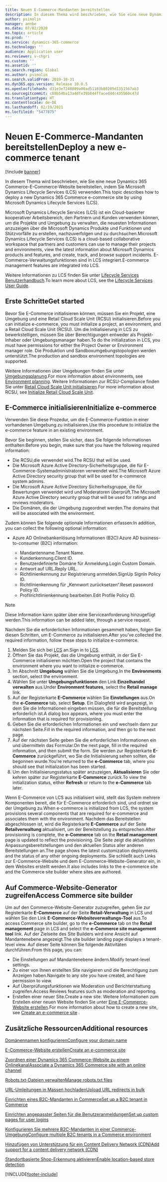 ```yaml
---
title: Neuen E-Commerce-Mandanten bereitstellen
description: In diesem Thema wird beschrieben, wie Sie eine neue Dynamics 365 Commerce-E-Commerce-Website bereitstellen, indem Sie Microsoft Dynamics Lifecycle Services (LCS) verwenden.
author: psimolin
manager: annbe
ms.date: 07/02/2020
ms.topic: article
ms.prod: ''
ms.service: dynamics-365-commerce
ms.technology: ''
audience: Application user
ms.reviewer: v-chgri
ms.custom: ''
ms.assetid: ''
ms.search.region: Global
ms.author: psimolin
ms.search.validFrom: 2019-10-31
ms.dyn365.ops.version: Release 10.0.5
ms.openlocfilehash: d31e3e7248809a00ad51183b80205d1351567ab3
ms.sourcegitcommit: c88b54ba13a4dfe39b844ffaced4dc435560c47d
ms.translationtype: HT
ms.contentlocale: de-DE
ms.lasthandoff: 02/19/2021
ms.locfileid: "5477875"
---
```

# <a name="deploy-a-new-e-commerce-tenant"></a><span data-ttu-id="fabe3-103">Neuen E-Commerce-Mandanten bereitstellen</span><span class="sxs-lookup"><span data-stu-id="fabe3-103">Deploy a new e-commerce tenant</span></span>

[!include [banner](includes/banner.md)]

<span data-ttu-id="fabe3-104">In diesem Thema wird beschrieben, wie Sie eine neue Dynamics 365 Commerce-E-Commerce-Website bereitstellen, indem Sie Microsoft Dynamics Lifecycle Services (LCS) verwenden.</span><span class="sxs-lookup"><span data-stu-id="fabe3-104">This topic describes how to deploy a new Dynamics 365 Commerce e-commerce site by using Microsoft Dynamics Lifecycle Services (LCS).</span></span>

<span data-ttu-id="fabe3-105">Microsoft Dynamics Lifecycle Services (LCS) ist ein Cloud-basierter kooperativer Arbeitsbereich, den Partnern und Kunden verwenden können, um die Projekte und Umgebung zu verwalten, die neuesten Informationen anzuzeigen über die Microsoft Dynamics Produkte und Funktionen und Stützvorfälle zu erstellen, nachzuverfolgen und zu durchsuchen.</span><span class="sxs-lookup"><span data-stu-id="fabe3-105">Microsoft Dynamics Lifecycle Services (LCS) is a cloud-based collaborative workspace that partners and customers can use to manage their projects and environments, view the latest information about Microsoft Dynamics products and features, and create, track, and browse support incidents.</span></span> <span data-ttu-id="fabe3-106">E-Commerce-Verwaltungsfunktionen sind in LCS integriert.</span><span class="sxs-lookup"><span data-stu-id="fabe3-106">E-commerce management features are integrated into LCS.</span></span>

<span data-ttu-id="fabe3-107">Weitere Informationen zu LCS finden Sie unter [Lifecycle Services Benutzerhandbuch](https://docs.microsoft.com/dynamics365/unified-operations/dev-itpro/lifecycle-services/lcs-user-guide).</span><span class="sxs-lookup"><span data-stu-id="fabe3-107">To learn more about LCS, see the [Lifecycle Services User Guide](https://docs.microsoft.com/dynamics365/unified-operations/dev-itpro/lifecycle-services/lcs-user-guide).</span></span>
    
## <a name="get-started"></a><span data-ttu-id="fabe3-108">Erste Schritte</span><span class="sxs-lookup"><span data-stu-id="fabe3-108">Get started</span></span>

<span data-ttu-id="fabe3-109">Bevor Sie E-Commerce initialisieren können, müssen Sie ein Projekt, eine Umgebung und eine Retail Cloud Scale Unit (RCSU) initialisieren.</span><span class="sxs-lookup"><span data-stu-id="fabe3-109">Before you can initialize e-commerce, you must initialize a project, an environment, and a Retail Cloud Scale Unit (RCSU).</span></span> <span data-ttu-id="fabe3-110">Um die Initialisierung in LCS zu bewerkstelligen, müssen Sie über Berechtigungen entweder als Projekt-Inhaber oder Umgebungsmanager haben.</span><span class="sxs-lookup"><span data-stu-id="fabe3-110">To do the initialization in LCS, you must have permissions for either the Project Owner or Environment manager role.</span></span> <span data-ttu-id="fabe3-111">Die Produktion und Sandboxumgebungstopologien werden unterstützt.</span><span class="sxs-lookup"><span data-stu-id="fabe3-111">The production and sandbox environment topologies are supported.</span></span>

<span data-ttu-id="fabe3-112">Weitere Informationen über Umgebungen finden Sie unter [Umgebungsplanung](https://docs.microsoft.com/dynamics365/unified-operations/fin-and-ops/imp-lifecycle/environment-planning).</span><span class="sxs-lookup"><span data-stu-id="fabe3-112">For more information about environments, see [Environment planning](https://docs.microsoft.com/dynamics365/unified-operations/fin-and-ops/imp-lifecycle/environment-planning).</span></span> <span data-ttu-id="fabe3-113">Weitere Informationen zur RCSU-Compliance finden Sie unter [Retail Cloud Scale Unit initialisieren](https://docs.microsoft.com/dynamics365/unified-operations/dev-itpro/deployment/initialize-retail-channels).</span><span class="sxs-lookup"><span data-stu-id="fabe3-113">For more information about RCSU, see [Initialize Retail Cloud Scale Unit](https://docs.microsoft.com/dynamics365/unified-operations/dev-itpro/deployment/initialize-retail-channels).</span></span>

## <a name="initialize-e-commerce"></a><span data-ttu-id="fabe3-114">E-Commerce initialisieren</span><span class="sxs-lookup"><span data-stu-id="fabe3-114">Initialize e-commerce</span></span>

<span data-ttu-id="fabe3-115">Verwenden Sie diese Prozedur, um die E-Commerce-Funktion in einer vorhandenen Umgebung zu initialisieren.</span><span class="sxs-lookup"><span data-stu-id="fabe3-115">Use this procedure to initialize the e-commerce feature in an existing environment.</span></span>

<span data-ttu-id="fabe3-116">Bevor Sie beginnen, stellen Sie sicher, dass Sie folgende Informationen enthalten:</span><span class="sxs-lookup"><span data-stu-id="fabe3-116">Before you begin, make sure that you have the following required information:</span></span>

- <span data-ttu-id="fabe3-117">Die RCSU,die verwendet wird.</span><span class="sxs-lookup"><span data-stu-id="fabe3-117">The RCSU that will be used.</span></span>
- <span data-ttu-id="fabe3-118">Die Microsoft Azure Active Directory-Sicherheitsgruppe, die für E-Commerce-Systemadministratoren verwendet wird.</span><span class="sxs-lookup"><span data-stu-id="fabe3-118">The Microsoft Azure Active Directory security group that will be used for e-commerce system admins.</span></span>
- <span data-ttu-id="fabe3-119">Die Microsoft Azure Active Directory Sicherheitsgruppe, die für Bewertungen verwendet wird und Moderatoren überprüft.</span><span class="sxs-lookup"><span data-stu-id="fabe3-119">The Microsoft Azure Active Directory security group that will be used for ratings and reviews moderators.</span></span>
- <span data-ttu-id="fabe3-120">Die Domänen, die der Umgebung zugeordnet werden.</span><span class="sxs-lookup"><span data-stu-id="fabe3-120">The domains that will be associated with the environment.</span></span>

<span data-ttu-id="fabe3-121">Zudem können Sie folgende optionale Informationen erfassen:</span><span class="sxs-lookup"><span data-stu-id="fabe3-121">In addition, you can collect the following optional information:</span></span>

- <span data-ttu-id="fabe3-122">Azure AD Onlinebankenlösung Informationen (B2C):</span><span class="sxs-lookup"><span data-stu-id="fabe3-122">Azure AD business-to-consumer (B2C) information:</span></span>

    - <span data-ttu-id="fabe3-123">Mandantenname.</span><span class="sxs-lookup"><span data-stu-id="fabe3-123">Tenant Name.</span></span>
    - <span data-ttu-id="fabe3-124">Kundenkennung.</span><span class="sxs-lookup"><span data-stu-id="fabe3-124">Client ID.</span></span>
    - <span data-ttu-id="fabe3-125">Benutzerdefinierte Domäne für Anmeldung.</span><span class="sxs-lookup"><span data-stu-id="fabe3-125">Login Custom Domain.</span></span>
    - <span data-ttu-id="fabe3-126">Antwort auf URL.</span><span class="sxs-lookup"><span data-stu-id="fabe3-126">Reply URL.</span></span>
    - <span data-ttu-id="fabe3-127">Richtlinienkennung zur Registrierung anmelden.</span><span class="sxs-lookup"><span data-stu-id="fabe3-127">SignUp SignIn Policy ID.</span></span>
    - <span data-ttu-id="fabe3-128">Richtlinienkennung für „Kennwort zurücksetzen“.</span><span class="sxs-lookup"><span data-stu-id="fabe3-128">Reset password Policy ID.</span></span>
    - <span data-ttu-id="fabe3-129">Profilrichtlinienkennung bearbeiten.</span><span class="sxs-lookup"><span data-stu-id="fabe3-129">Edit Profile Policy ID.</span></span>

> [!NOTE]
> <span data-ttu-id="fabe3-130">Diese Information kann später über eine Serviceanforderung hinzugefügt werden.</span><span class="sxs-lookup"><span data-stu-id="fabe3-130">This information can be added later, through a service request.</span></span>

<span data-ttu-id="fabe3-131">Nachdem Sie die erforderlichen Informationen gesammelt haben, folgen Sie diesen Schritten, um E-Commerce zu initialisieren.</span><span class="sxs-lookup"><span data-stu-id="fabe3-131">After you've collected the required information, follow these steps to initialize e-commerce.</span></span>

1. <span data-ttu-id="fabe3-132">Melden Sie sich bei [LCS](https://lcs.dynamics.com) an.</span><span class="sxs-lookup"><span data-stu-id="fabe3-132">Sign in to [LCS](https://lcs.dynamics.com).</span></span>
1. <span data-ttu-id="fabe3-133">Öffnen Sie das Projekt, das die Umgebung enthält, in der Sie E-Commerce initialisieren möchten.</span><span class="sxs-lookup"><span data-stu-id="fabe3-133">Open the project that contains the environment where you want to initialize e-commerce.</span></span>
1. <span data-ttu-id="fabe3-134">Im Abschnitt **Umgebung** wählen Sie die Umgebung.</span><span class="sxs-lookup"><span data-stu-id="fabe3-134">In the **Environments** section, select the environment.</span></span>
1. <span data-ttu-id="fabe3-135">Wählen Sie unter **Umgebungsfunktionen** den Link **Einzelhandel verwalten** aus.</span><span class="sxs-lookup"><span data-stu-id="fabe3-135">Under **Environment features**, select the **Retail manage** link.</span></span>
1. <span data-ttu-id="fabe3-136">Auf der Registerkarte **E-Commerce** wählen Sie **Einstellungen** aus.</span><span class="sxs-lookup"><span data-stu-id="fabe3-136">On the **e-Commerce** tab, select **Setup**.</span></span> <span data-ttu-id="fabe3-137">Ein Dialogfeld wird angezeigt, in dem Sie die Informationen eingeben müssen, die für die Bereitstellung erforderlich ist.</span><span class="sxs-lookup"><span data-stu-id="fabe3-137">A dialog box appears, where you must enter the information that is required for provisioning.</span></span>
1. <span data-ttu-id="fabe3-138">Geben Sie die erforderlichen Informationen ein und wechseln dann zur nächsten Seite.</span><span class="sxs-lookup"><span data-stu-id="fabe3-138">Fill in the required information, and then go to the next page.</span></span>
1. <span data-ttu-id="fabe3-139">Auf der nächsten Seite geben Sie die erforderlichen Informationen ein und übermitteln das Formular.</span><span class="sxs-lookup"><span data-stu-id="fabe3-139">On the next page, fill in the required information, and then submit the form.</span></span> <span data-ttu-id="fabe3-140">Sie werden zur Registerkarte **E-Commerce** zurückgeführt, wo Sie die Initialisierung sehen sollten, die begonnen wurde.</span><span class="sxs-lookup"><span data-stu-id="fabe3-140">You're returned to the **e-Commerce** tab, where you should see that initialization has been started.</span></span>
1. <span data-ttu-id="fabe3-141">Um den Initialisierungsstatus später anzuzeigen, **Aktualisieren** Sie oder kehren später zur Registerkarte **E-Commerce** zurück.</span><span class="sxs-lookup"><span data-stu-id="fabe3-141">To view the initialization status, either **Refresh** or return to the **e-Commerce** tab later.</span></span>
    
<span data-ttu-id="fabe3-142">Wenn E-Commerce von LCS aus initialisiert wird, stellt das System mehrere Komponenten bereit, die für E-Commerce erforderlich sind, und ordnet sie der Umgebung zu.</span><span class="sxs-lookup"><span data-stu-id="fabe3-142">When e-commerce is initialized from LCS, the system provisions several components that are required for e-commerce and associates them with the environment.</span></span> <span data-ttu-id="fabe3-143">Nachdem das Bereitstellen abgeschlossen ist, wird die Registerkarte **E-Commerce** auf der Seite **Retailverwaltung** aktualisiert, um der Bereitstellung zu entsprechen.</span><span class="sxs-lookup"><span data-stu-id="fabe3-143">After provisioning is complete, the **e-Commerce** tab on the **Retail management** page is updated to reflect the provisioning.</span></span> <span data-ttu-id="fabe3-144">Die Seite zeigt die aktuellsten Anpassungsbereitstellungen und den aktuellen Status aller anderen Bereitstellungen an.</span><span class="sxs-lookup"><span data-stu-id="fabe3-144">The page shows the latest customization deployments and the status of any other ongoing deployments.</span></span> <span data-ttu-id="fabe3-145">Sie schließt auch Links zur E-Commerce-Website und dem E-Commerce-Website-Generator ein, in dem Websites erstellt werden.</span><span class="sxs-lookup"><span data-stu-id="fabe3-145">It also includes links to the e-commerce site and the Commerce site builder where sites are authored.</span></span>

## <a name="access-commerce-site-builder"></a><span data-ttu-id="fabe3-146">Auf Commerce-Website-Generator zugreifen</span><span class="sxs-lookup"><span data-stu-id="fabe3-146">Access Commerce site builder</span></span>

<span data-ttu-id="fabe3-147">Um auf den Commerce-Website-Generator zuzugreifen, gehen Sie zur Registerkarte **E-Commerce** auf der Seite **Retail-Verwaltung** in LCS und wählen Sie den Link **E-Commerce-Websiteverwaltungs-Tool** aus.</span><span class="sxs-lookup"><span data-stu-id="fabe3-147">To access Commerce site builder, go to the **e-Commerce** tab on the **Retail management** page in LCS and select the **e-Commerce site management tool** link.</span></span> <span data-ttu-id="fabe3-148">Auf der Zielseite des Site Builders wird eine Ansicht auf Mandantenebene angezeigt.</span><span class="sxs-lookup"><span data-stu-id="fabe3-148">The site builder landing page displays a tenant-level view.</span></span> <span data-ttu-id="fabe3-149">Auf dieser Seite können Sie folgende Aktivitäten durchführen:</span><span class="sxs-lookup"><span data-stu-id="fabe3-149">From this page, you can:</span></span>

- <span data-ttu-id="fabe3-150">Die Einstellungen auf Mandantenebene ändern.</span><span class="sxs-lookup"><span data-stu-id="fabe3-150">Modify tenant-level settings.</span></span>
- <span data-ttu-id="fabe3-151">Zu einer von Ihnen erstellten Site navigieren und die Berechtigung zum Anzeigen haben.</span><span class="sxs-lookup"><span data-stu-id="fabe3-151">Navigate to any site you have created, and have permission to view.</span></span> 
- <span data-ttu-id="fabe3-152">Auf Überprüfungsfunktionen wie Moderation und Berichterstattung zugreifen.</span><span class="sxs-lookup"><span data-stu-id="fabe3-152">Access Reviews features such as moderation and reporting.</span></span>
- <span data-ttu-id="fabe3-153">Erstellen einer neuer Site.</span><span class="sxs-lookup"><span data-stu-id="fabe3-153">Create a new site.</span></span> <span data-ttu-id="fabe3-154">Weitere Informationen zum Erstellen einer neuen Website finden Sie unter [Eine E-Commerce-Website erstellen](create-ecommerce-site.md).</span><span class="sxs-lookup"><span data-stu-id="fabe3-154">For more information about how to create a new site, see [Create an e-commerce site](create-ecommerce-site.md) .</span></span> 

## <a name="additional-resources"></a><span data-ttu-id="fabe3-155">Zusätzliche Ressourcen</span><span class="sxs-lookup"><span data-stu-id="fabe3-155">Additional resources</span></span>

[<span data-ttu-id="fabe3-156">Domänennamen konfigurieren</span><span class="sxs-lookup"><span data-stu-id="fabe3-156">Configure your domain name</span></span>](configure-your-domain-name.md)

[<span data-ttu-id="fabe3-157">E-Commerce-Website erstellen</span><span class="sxs-lookup"><span data-stu-id="fabe3-157">Create an e-commerce site</span></span>](create-ecommerce-site.md)

[<span data-ttu-id="fabe3-158">Zuordnen einer Dynamics 365 Commerce-Website zu einem Onlinekanal</span><span class="sxs-lookup"><span data-stu-id="fabe3-158">Associate a Dynamics 365 Commerce site with an online channel</span></span>](associate-site-online-store.md)

[<span data-ttu-id="fabe3-159">Robots.txt-Dateien verwalten</span><span class="sxs-lookup"><span data-stu-id="fabe3-159">Manage robots.txt files</span></span>](manage-robots-txt-files.md)

[<span data-ttu-id="fabe3-160">URL-Umleitungen in Massen hochladen</span><span class="sxs-lookup"><span data-stu-id="fabe3-160">Upload URL redirects in bulk</span></span>](upload-bulk-redirects.md)

[<span data-ttu-id="fabe3-161">Einrichten eines B2C-Mandanten in Commerce</span><span class="sxs-lookup"><span data-stu-id="fabe3-161">Set up a B2C tenant in Commerce</span></span>](set-up-B2C-tenant.md)

[<span data-ttu-id="fabe3-162">Einrichten angepasster Seiten für die Benutzeranmeldungen</span><span class="sxs-lookup"><span data-stu-id="fabe3-162">Set up custom pages for user logins</span></span>](custom-pages-user-logins.md)

[<span data-ttu-id="fabe3-163">Konfigurieren Sie mehrere B2C-Mandanten in einer Commerce-Umgebung</span><span class="sxs-lookup"><span data-stu-id="fabe3-163">Configure multiple B2C tenants in a Commerce environment</span></span>](configure-multi-B2C-tenants.md)

[<span data-ttu-id="fabe3-164">Hinzufügen von Unterstützung für ein Content Delivery Network (CDN)</span><span class="sxs-lookup"><span data-stu-id="fabe3-164">Add support for a content delivery network (CDN)</span></span>](add-cdn-support.md)

[<span data-ttu-id="fabe3-165">Standortbasierte Shop-Erkennung aktivieren</span><span class="sxs-lookup"><span data-stu-id="fabe3-165">Enable location-based store detection</span></span>](enable-store-detection.md)


[!INCLUDE[footer-include](../includes/footer-banner.md)]
